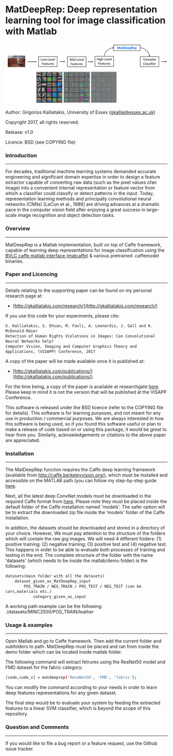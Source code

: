 # MatDeepRep: Deep representation learning tool for image classification with Matlab
<img src="https://raw.githubusercontent.com/GKalliatakis/MatDeepRep/master/MatDeepRep%20Overview.png?raw=true" /> </p>


Author: Grigorios Kalliatakis, University of Essex (gkallia@essex.ac.uk)

Copyright 2017, all rights reserved.

Release: v1.0

Licence: BSD (see COPYING file)


### Introduction

----------
For decades, traditional machine learning systems demanded accurate engineering and significant domain expertise in order to design a feature extractor capable of converting raw data (such as the pixel values ofan image) into a convenient internal representation or feature vector from which a classifier could classify or detect patterns in the input. Today, representation learning methods and principally convolutional neural networks (CNNs) [LeCun et al., 1989] are driving advances at a dramatic pace in the computer vision field after enjoying  a  great  success in  large-scale  image recognition  and  object  detection  tasks.	

### Overview

----------
MatDeepRep is a Matlab implementation, built on top of Caffe framework, capable of learning deep representations for image classification using the [BVLC caffe matlab interface (matcaffe)](http://caffe.berkeleyvision.org/tutorial/interfaces.html) & various pretrained .caffemodel binaries.

### Paper and Licencing

----------
Details relating to the supporting paper can be found on my personal research page at:
 * [http://gkalliatakis.com/research/](http://gkalliatakis.com/research/)

If you use this code for your experiments, please cite:

    G. Kalliatakis, S. Ehsan, M. Fasli, A. Leonardis, J. Gall and K. McDonald-Maier
    Detection of Human Rights Violations in Images: Can Convolutional Neural Networks help?
    Computer Vision, Imaging and Computer Graphics Theory and Applications, (VISAPP) Conference, 2017

A copy of the paper will be made available once it is published at:
 * [http://gkalliatakis.com/publications/](http://gkalliatakis.com/publications/). 

For the time being, a copy of the paper is available at researchgate [here](https://www.researchgate.net/publication/311064932_Detection_of_Human_Rights_Violations_in_Images_Can_Convolutional_Neural_Networks_help). Please keep in mind it is not the version that will be published at the VISAPP Conference.

This software is released under the BSD licence (refer to the COPYING file for details). This software is for learning purposes, and not meant for any use in production / commercial purposes. We are always interested in how this software is being used, so if you found this software useful or plan to make a release of code based on or using this package, it would be great to hear from you. Similarly, acknowledgements or citations to the above paper are appreciated.

### Installation

----------
The MatDeepRep function requires the Caffe deep learning framework (available from http://caffe.berkeleyvision.org/), which must be installed and accessible on the MATLAB path (you can follow my step-by-step guide [here](https://github.com/GKalliatakis/Adventures-in-deep-learning/tree/master/Caffe_Installation).

Next, all the latest deep ConvNet models must be downloaded in the required Caffe format from [here](https://docs.google.com/uc?export=download&confirm=WvVf&id=0B98ZKBhlAtp-QUhyaHBnX2NuVU0).
Please note they must be placed inside the default folder of the Caffe installation named 'models'. The safer option will be to extract the downloaded zip file inside the 'models' folder of the Caffe installation. 

In addition, the datasets should be downloaded and stored in a directory of your choice. However, We must pay attention to the structure of the folders which will contain the raw jpg images. We will need 4 different folders: (1) positive training; (2) negative training; (3) positive test and (4) negative test. This happens in order to be able to evaluate both processes of training and testing in the end. The complete structure of the folder with the name 'datasets' (which needs to be inside the matlab/demo folder) is the following:

    datasets(main folder with all the datasets)
        dataset_given_as_MatDeepRep_input
            POS_TRAIN / NEG_TRAIN / POS_TEST / NEG_TEST (can be cars,materials etc.)
                category_given_as_input

A working path example can be the following: ./datasets/MINC2500/POS_TRAIN/leather

### Usage & examples

----------
Open Matlab and go to Caffe framework. Then add the current folder and subfolders to path. MatDeepRep must be placed and ran from inside the demo folder which can be located inside matlab folder.

The following command will extract fetrures using the ResNet50 model and FMD dataset for the fabric category:

```sh
[code,code_v] = matdeeprep('ReseNet50', 'FMD', 'fabric');
```

You can modify the command according to your needs in order to learn deep features representations for any given dataset.

The final step would be to evaluate your system by feeding the extracted features to a linear SVM classifier, which is beyond the scope of this repository.

### Question and Comments

----------
If you would like to file a bug report or a feature request, use the Github issue tracker.

[//]: # (These are reference links used in the body of this note and get stripped out when the markdown processor does its job. There is no need to format nicely because it shouldn't be seen. Thanks SO - http://stackoverflow.com/questions/4823468/store-comments-in-markdown-syntax)


   [dill]: <https://github.com/joemccann/dillinger>
   [git-repo-url]: <https://github.com/joemccann/dillinger.git>
   [john gruber]: <http://daringfireball.net>
   [@thomasfuchs]: <http://twitter.com/thomasfuchs>
   [df1]: <http://daringfireball.net/projects/markdown/>
   [markdown-it]: <https://github.com/markdown-it/markdown-it>
   [Ace Editor]: <http://ace.ajax.org>
   [node.js]: <http://nodejs.org>
   [Twitter Bootstrap]: <http://twitter.github.com/bootstrap/>
   [keymaster.js]: <https://github.com/madrobby/keymaster>
   [jQuery]: <http://jquery.com>
   [@tjholowaychuk]: <http://twitter.com/tjholowaychuk>
   [express]: <http://expressjs.com>
   [AngularJS]: <http://angularjs.org>
   [Gulp]: <http://gulpjs.com>

   [PlDb]: <https://github.com/joemccann/dillinger/tree/master/plugins/dropbox/README.md>
   [PlGh]:  <https://github.com/joemccann/dillinger/tree/master/plugins/github/README.md>
   [PlGd]: <https://github.com/joemccann/dillinger/tree/master/plugins/googledrive/README.md>
   [PlOd]: <https://github.com/joemccann/dillinger/tree/master/plugins/onedrive/README.md>
